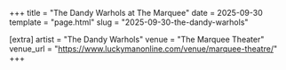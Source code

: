 +++
title = "The Dandy Warhols at The Marquee"
date = 2025-09-30
template = "page.html"
slug = "2025-09-30-the-dandy-warhols"

[extra]
artist = "The Dandy Warhols"
venue = "The Marquee Theater"
venue_url = "https://www.luckymanonline.com/venue/marquee-theatre/"
+++
